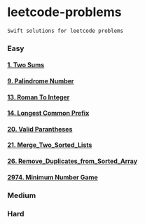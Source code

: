 # leetcode-problems
```
Swift solutions for leetcode problems
```
### Easy

#### [1. Two Sums](https://github.com/n4vneetSin9h/leetcode-problems/blob/main/1.%20Two_Sums.swift)
#### [9. Palindrome Number](https://github.com/n4vneetSin9h/leetcode-problems/blob/main/9.%20Palindrome_Number.swift)
#### [13. Roman To Integer](https://github.com/n4vneetSin9h/leetcode-problems/blob/main/13.%20Roman_To_Integer.swift)
#### [14. Longest Common Prefix](https://github.com/n4vneetSin9h/leetcode-problems/blob/main/14.%20Longest_Common_Prefix.swift)
#### [20. Valid Parantheses](https://github.com/n4vneetSin9h/leetcode-problems/blob/main/20.%20Valid_Parantheses.swift)
#### [21. Merge_Two_Sorted_Lists](https://github.com/n4vneetSin9h/leetcode-problems/blob/main/21.%20Merge_Two_Sorted_Lists.swift)
#### [26. Remove_Duplicates_from_Sorted_Array](https://github.com/n4vneetSin9h/leetcode-problems/blob/main/26.%20Remove_Duplicates_from_Sorted_Array.swift)
#### [2974. Minimum Number Game](https://github.com/n4vneetSin9h/leetcode-problems/blob/main/2974.%20Minimum_Number_Game.swift)


### Medium

### Hard
